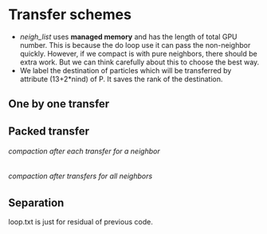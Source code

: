 # Transfer schemes
* *neigh_list* uses **managed memory** and has the length of total GPU number. This is because the do loop use it can pass the non-neighbor quickly. However, if we compact is with pure neighbors, there should be extra work. But we can think carefully about this to choose the best way.  
* We label the destination of particles which will be transferred by attribute (13+2\*nind) of P. It saves the rank of the destination.  
## One by one transfer
## Packed transfer
###### compaction after each transfer for a neighbor
###### compaction after transfers for all neighbors
## Separation
loop.txt is just for residual of previous code.
